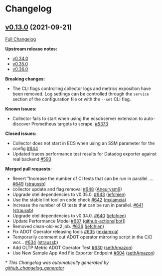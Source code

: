 # Changelog

## [v0.13.0](https://github.com/aws-observability/aws-otel-collector/tree/v0.13.0) (2021-09-21)

[Full Changelog](https://github.com/aws-observability/aws-otel-collector/compare/v0.12.0...v0.13.0)

**Upstream release notes:**
- [v0.34.0](https://github.com/open-telemetry/opentelemetry-collector/releases/tag/v0.34.0)
- [v0.35.0](https://github.com/open-telemetry/opentelemetry-collector/releases/tag/v0.35.0)
- [v0.36.0](https://github.com/open-telemetry/opentelemetry-collector/releases/tag/v0.36.0)

**Breaking changes:**
- The CLI flags controlling collector logs and metrics exposition have been removed.  Log settings can be controlled 
  through the `service` section of the configuration file or with the `--set` CLI flag.

**Known issues:**
- Collector fails to start when using the ecsobserver extension to auto-discover Prometheus targets to scrape.  [\#5373](https://github.com/open-telemetry/opentelemetry-collector-contrib/issues/5373)

**Closed issues:**

- Collector does not start in ECS when using an SSM parameter for the config [\#644](https://github.com/aws-observability/aws-otel-collector/issues/644)
- Updated traces performance test results for Datadog exporter against real backend [\#593](https://github.com/aws-observability/aws-otel-collector/issues/593)

**Merged pull requests:**

- Revert "Increase the number of CI tests that can be run in parallel. … [\#649](https://github.com/aws-observability/aws-otel-collector/pull/649) ([straussb](https://github.com/straussb))
- collector update and flag removal [\#648](https://github.com/aws-observability/aws-otel-collector/pull/648) ([Aneurysm9](https://github.com/Aneurysm9))
- Upgrade otel dependencies to v0.35.0. [\#643](https://github.com/aws-observability/aws-otel-collector/pull/643) ([jefchien](https://github.com/jefchien))
- Use the stable lint tool on code check [\#642](https://github.com/aws-observability/aws-otel-collector/pull/642) ([mxiamxia](https://github.com/mxiamxia))
- Increase the number of CI tests that can be run in parallel. [\#641](https://github.com/aws-observability/aws-otel-collector/pull/641) ([straussb](https://github.com/straussb))
- Upgrade otel dependencies to v0.34.0. [\#640](https://github.com/aws-observability/aws-otel-collector/pull/640) ([jefchien](https://github.com/jefchien))
- Update Performance Model [\#637](https://github.com/aws-observability/aws-otel-collector/pull/637) ([github-actions[bot]](https://github.com/apps/github-actions))
- Removed clean-old-ec2 job. [\#636](https://github.com/aws-observability/aws-otel-collector/pull/636) ([jefchien](https://github.com/jefchien))
- Fix ADOT Operator releasing tools [\#635](https://github.com/aws-observability/aws-otel-collector/pull/635) ([mxiamxia](https://github.com/mxiamxia))
- Temporarily comment out ADOT operator mirroring script in the C/D wor… [\#634](https://github.com/aws-observability/aws-otel-collector/pull/634) ([straussb](https://github.com/straussb))
- Add OLTP Metric ADOT Operator Test [\#630](https://github.com/aws-observability/aws-otel-collector/pull/630) ([sethAmazon](https://github.com/sethAmazon))
- Use New Sample App And Fix Exporter Endpoint [\#604](https://github.com/aws-observability/aws-otel-collector/pull/604) ([sethAmazon](https://github.com/sethAmazon))



\* *This Changelog was automatically generated by [github_changelog_generator](https://github.com/github-changelog-generator/github-changelog-generator)*
